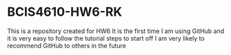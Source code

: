 # BCIS4610-HW6-RK
This is a repository created for HW6
It is the first time I am using GitHub and it is very easy to follow the tutorial steps to start off
I am very likely to recommend GitHub to others in the future
